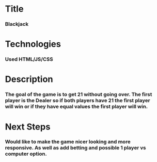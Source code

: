 # Title


### Blackjack


# Technologies


### Used HTML/JS/CSS



# Description



### The goal of the game is to get 21 without going over. The first player is the Dealer so if both players have 21 the first player will win or if they have equal values the first player will win. 



# Next Steps



### Would like to make the game nicer looking and more responsive. As well as add betting and possible 1 player vs computer option. 
